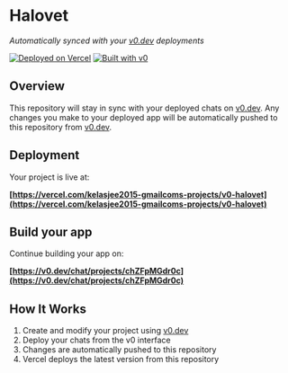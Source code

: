 # Halovet

*Automatically synced with your [v0.dev](https://v0.dev) deployments*

[![Deployed on Vercel](https://img.shields.io/badge/Deployed%20on-Vercel-black?style=for-the-badge&logo=vercel)](https://vercel.com/kelasjee2015-gmailcoms-projects/v0-halovet)
[![Built with v0](https://img.shields.io/badge/Built%20with-v0.dev-black?style=for-the-badge)](https://v0.dev/chat/projects/chZFpMGdr0c)

## Overview

This repository will stay in sync with your deployed chats on [v0.dev](https://v0.dev).
Any changes you make to your deployed app will be automatically pushed to this repository from [v0.dev](https://v0.dev).

## Deployment

Your project is live at:

**[https://vercel.com/kelasjee2015-gmailcoms-projects/v0-halovet](https://vercel.com/kelasjee2015-gmailcoms-projects/v0-halovet)**

## Build your app

Continue building your app on:

**[https://v0.dev/chat/projects/chZFpMGdr0c](https://v0.dev/chat/projects/chZFpMGdr0c)**

## How It Works

1. Create and modify your project using [v0.dev](https://v0.dev)
2. Deploy your chats from the v0 interface
3. Changes are automatically pushed to this repository
4. Vercel deploys the latest version from this repository
